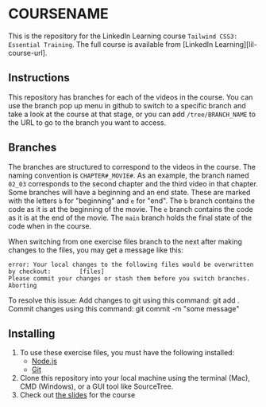# COURSENAME

This is the repository for the LinkedIn Learning course `Tailwind CSS3: Essential Training`. The full course is available from [LinkedIn Learning][lil-course-url].

## Instructions

This repository has branches for each of the videos in the course. You can use the branch pop up menu in github to switch to a specific branch and take a look at the course at that stage, or you can add `/tree/BRANCH_NAME` to the URL to go to the branch you want to access.

## Branches

The branches are structured to correspond to the videos in the course. The naming convention is `CHAPTER#_MOVIE#`. As an example, the branch named `02_03` corresponds to the second chapter and the third video in that chapter.
Some branches will have a beginning and an end state. These are marked with the letters `b` for "beginning" and `e` for "end". The `b` branch contains the code as it is at the beginning of the movie. The `e` branch contains the code as it is at the end of the movie. The `main` branch holds the final state of the code when in the course.

When switching from one exercise files branch to the next after making changes to the files, you may get a message like this:

    error: Your local changes to the following files would be overwritten by checkout:        [files]
    Please commit your changes or stash them before you switch branches.
    Aborting

To resolve this issue:
Add changes to git using this command: git add .
Commit changes using this command: git commit -m "some message"

## Installing

1. To use these exercise files, you must have the following installed:
   - [Node.js](https://nodejs.org)
   - [Git](https://git-scm.com/)
2. Clone this repository into your local machine using the terminal (Mac), CMD (Windows), or a GUI tool like SourceTree.
3. Check out [the slides](https://raybo.org/slides_tailwind3) for the course
